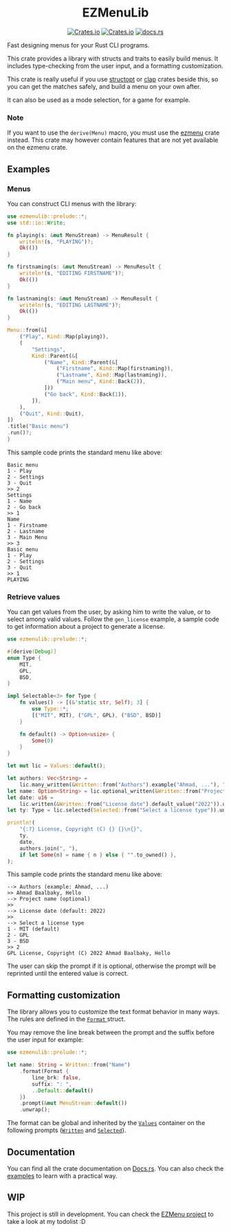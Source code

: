 <div style="text-align: center;">

# EZMenuLib

[![Crates.io](https://img.shields.io/crates/l/ezmenulib?style=flat-square)](./LICENSE)
[![Crates.io](https://img.shields.io/crates/v/ezmenulib?style=flat-square)](https://crates.io/crates/ezmenulib)
[![docs.rs](https://img.shields.io/docsrs/ezmenulib?style=flat-square)](https://docs.rs/ezmenulib)
</div>

Fast designing menus for your Rust CLI programs.

This crate provides a library with structs and traits to easily build menus.
It includes type-checking from the user input, and a formatting customization.

This crate is really useful if you use [structopt](https://docs.rs/structopt/)
or [clap](https://docs.rs/clap/) crates beside this, so you can get the matches safely, and
build a menu on your own after.

It can also be used as a mode selection, for a game for example.

### Note

If you want to use the `derive(Menu)` macro,
you must use the [ezmenu](https://docs.rs/ezmenu/) crate instead.
This crate may however contain features that are not yet available on the ezmenu crate.

## Examples

### Menus

You can construct CLI menus with the library:

```rust
use ezmenulib::prelude::*;
use std::io::Write;

fn playing(s: &mut MenuStream) -> MenuResult {
    writeln!(s, "PLAYING")?;
    Ok(())
}

fn firstnaming(s: &mut MenuStream) -> MenuResult {
    writeln!(s, "EDITING FIRSTNAME")?;
    Ok(())
}

fn lastnaming(s: &mut MenuStream) -> MenuResult {
    writeln!(s, "EDITING LASTNAME")?;
    Ok(())
}

Menu::from(&[
    ("Play", Kind::Map(playing)),
    (
        "Settings",
        Kind::Parent(&[
            ("Name", Kind::Parent(&[
                ("Firstname", Kind::Map(firstnaming)),
                ("Lastname", Kind::Map(lastnaming)),
                ("Main menu", Kind::Back(2)),
            ]))
            ("Go back", Kind::Back(1)),
        ]),
    ),
    ("Quit", Kind::Quit),
])
.title("Basic menu")
.run()?;
}
```

This sample code prints the standard menu like above:

```text
Basic menu
1 - Play
2 - Settings
3 - Quit
>> 2
Settings
1 - Name
2 - Go back
>> 1
Name
1 - Firstname
2 - Lastname
3 - Main Menu
>> 3
Basic menu
1 - Play
2 - Settings
3 - Quit
>> 1
PLAYING
```

### Retrieve values

You can get values from the user, by asking him to write the value, or to select among valid values. Follow the `gen_license` example, a sample code to get information about a project to generate a license.

```rust
use ezmenulib::prelude::*;

#[derive(Debug)]
enum Type {
    MIT,
    GPL,
    BSD,
}

impl Selectable<3> for Type {
    fn values() -> [(&'static str, Self); 3] {
        use Type::*;
        [("MIT", MIT), ("GPL", GPL), ("BSD", BSD)]
    }

    fn default() -> Option<usize> {
        Some(0)
    }
}

let mut lic = Values::default();

let authors: Vec<String> =
    lic.many_written(&Written::from("Authors").example("Ahmad, ..."), ", ").unwrap();
let name: Option<String> = lic.optional_written(&Written::from("Project name")).unwrap();
let date: u16 =
    lic.written(&Written::from("License date").default_value("2022")).unwrap();
let ty: Type = lic.selected(Selected::from("Select a license type")).unwrap();

println!(
    "{:?} License, Copyright (C) {} {}\n{}",
    ty,
    date,
    authors.join(", "),
    if let Some(n) = name { n } else { "".to_owned() },
);
```

This sample code prints the standard menu like above:

```text
--> Authors (example: Ahmad, ...)
>> Ahmad Baalbaky, Hello
--> Project name (optional)
>> 
--> License date (default: 2022)
>> 
--> Select a license type
1 - MIT (default)
2 - GPL
3 - BSD
>> 2
GPL License, Copyright (C) 2022 Ahmad Baalbaky, Hello
```

The user can skip the prompt if it is optional, otherwise the prompt will be reprinted until the entered value is correct.

## Formatting customization

The library allows you to customize the text format behavior in many ways. The rules are defined in the [`Format` ](https://docs.rs/ezmenulib/latest/ezmenulib/field/struct.Format.html) struct.

You may remove the line break between the prompt and the suffix before the user input for example:

```rust
use ezmenulib::prelude::*;

let name: String = Written::from("Name")
    .format(Format {
        line_brk: false,
        suffix: ": ",
        ..Default::default()
    })
    .prompt(&mut MenuStream::default())
    .unwrap();
```

The format can be global and inherited by the [`Values`](https://docs.rs/ezmenulib/latest/ezmenulib/menu/struct.Values.html) container on the following prompts ([`Written`](https://docs.rs/ezmenulib/latest/ezmenulib/field/struct.Written.html) and [`Selected`](https://docs.rs/ezmenulib/latest/ezmenulib/field/struct.Selected.html)).

## Documentation

You can find all the crate documentation on [Docs.rs](https://docs.rs/ezmenulib).
You can also check the [examples](examples) to learn with a practical way.

## WIP

This project is still in development.
You can check the [EZMenu project](https://github.com/users/ahbalbk/projects/4) to take a look at my todolist :D